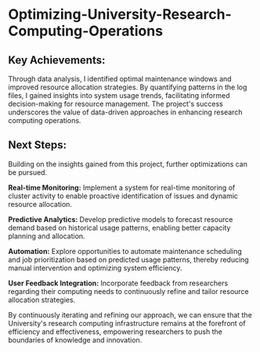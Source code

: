 # Optimizing-University-Research-Computing-Operations

## Key Achievements:
Through data analysis, I identified optimal maintenance windows and improved resource allocation strategies. By quantifying patterns in the log files, I gained insights into system usage trends, facilitating informed decision-making for resource management. The project's success underscores the value of data-driven approaches in enhancing research computing operations.

## Next Steps:
Building on the insights gained from this project, further optimizations can be pursued.

**Real-time Monitoring:** Implement a system for real-time monitoring of cluster activity to enable proactive identification of issues and dynamic resource allocation.

**Predictive Analytics:** Develop predictive models to forecast resource demand based on historical usage patterns, enabling better capacity planning and allocation.

**Automation:** Explore opportunities to automate maintenance scheduling and job prioritization based on predicted usage patterns, thereby reducing manual intervention and optimizing system efficiency.

**User Feedback Integration:** Incorporate feedback from researchers regarding their computing needs to continuously refine and tailor resource allocation strategies.

By continuously iterating and refining our approach, we can ensure that the University's research computing infrastructure remains at the forefront of efficiency and effectiveness, empowering researchers to push the boundaries of knowledge and innovation.

